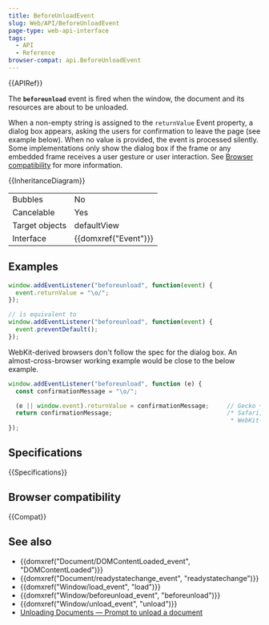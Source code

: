 ```yaml
---
title: BeforeUnloadEvent
slug: Web/API/BeforeUnloadEvent
page-type: web-api-interface
tags:
  - API
  - Reference
browser-compat: api.BeforeUnloadEvent
---
```

{{APIRef}}

The **`beforeunload`** event is fired when the window, the document and its resources are about to be unloaded.

When a non-empty string is assigned to the `returnValue` Event property, a dialog box appears, asking the users for confirmation to leave the page (see example below). When no value is provided, the event is processed silently. Some implementations only show the dialog box if the frame or any embedded frame receives a user gesture or user interaction. See [Browser compatibility](#browser_compatibility) for more information.

{{InheritanceDiagram}}

<table class="properties">
  <tbody>
    <tr>
      <td>Bubbles</td>
      <td>No</td>
    </tr>
    <tr>
      <td>Cancelable</td>
      <td>Yes</td>
    </tr>
    <tr>
      <td>Target objects</td>
      <td>defaultView</td>
    </tr>
    <tr>
      <td>Interface</td>
      <td>{{domxref("Event")}}</td>
    </tr>
  </tbody>
</table>

## Examples

```js
window.addEventListener("beforeunload", function(event) {
  event.returnValue = "\o/";
});

// is equivalent to
window.addEventListener("beforeunload", function(event) {
  event.preventDefault();
});
```

WebKit-derived browsers don't follow the spec for the dialog box. An almost-cross-browser working example would be close to the below example.

```js
window.addEventListener("beforeunload", function (e) {
  const confirmationMessage = "\o/";

  (e || window.event).returnValue = confirmationMessage;     // Gecko + IE
  return confirmationMessage;                                /* Safari, Chrome, and other
                                                              * WebKit-derived browsers */
});
```

## Specifications

{{Specifications}}

## Browser compatibility

{{Compat}}

## See also

- {{domxref("Document/DOMContentLoaded_event", "DOMContentLoaded")}}
- {{domxref("Document/readystatechange_event", "readystatechange")}}
- {{domxref("Window/load_event", "load")}}
- {{domxref("Window/beforeunload_event", "beforeunload")}}
- {{domxref("Window/unload_event", "unload")}}
- [Unloading Documents — Prompt to unload a document](https://html.spec.whatwg.org/#prompt-to-unload-a-document)
